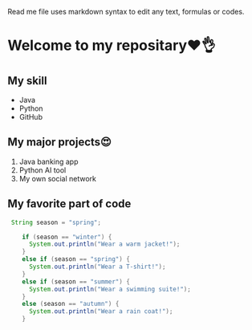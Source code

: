 Read me file uses markdown syntax to edit any text, formulas or codes.

# Welcome to my repositary❤️👌

## My skill
- Java
- Python
- GitHub

## My major projects😍
1. Java banking app
2. Python AI tool
3. My own social network

## My favorite part of code

```java
 String season = "spring";

    if (season == "winter") {
      System.out.println("Wear a warm jacket!");
    }
    else if (season == "spring") {
      System.out.println("Wear a T-shirt!");
    }
    else if (season == "summer") {
      System.out.println("Wear a swimming suite!");
    }
    else (season == "autumn") {
      System.out.println("Wear a rain coat!");
    }
```
